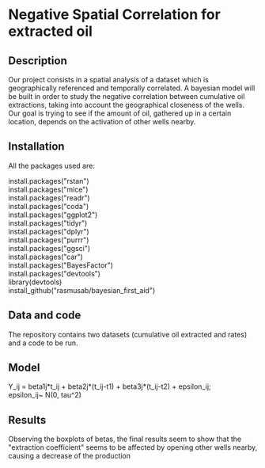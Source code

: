 # Negative Spatial Correlation for extracted oil

## Description
Our project consists in a spatial analysis of a dataset which is geographically referenced and temporally correlated. A bayesian model will be built in order to study the negative correlation between cumulative oil extractions, taking into account the geographical closeness of the wells. Our goal is trying to see if the amount of oil, gathered up in a certain location, depends on the activation of other wells nearby.

## Installation
All the packages used are:<br/>

install.packages("rstan")<br/>
install.packages("mice")<br/>
install.packages("readr")<br/>
install.packages("coda")<br/>
install.packages("ggplot2")<br/>
install.packages("tidyr")<br/>
install.packages("dplyr")<br/>
install.packages("purrr")<br/>
install.packages("ggsci")<br/>
install.packages("car")<br/>
install.packages("BayesFactor")<br/>
install.packages("devtools")<br/>
library(devtools)<br/>
install_github("rasmusab/bayesian_first_aid")<br/>

## Data and code
The repository contains two datasets (cumulative oil extracted and rates) and a code to be run.

## Model
Y_ij = beta1j\*t_ij + beta2j\*(t_ij-t1) + beta3j\*(t_ij-t2) +  epsilon_ij;<br/>
epsilon_ij~ N(0, tau^2)
## Results
Observing the boxplots of betas, the final results seem to show that  the "extraction coefficient" seems to be affected by opening other wells nearby, causing a decrease of the production
